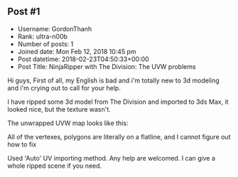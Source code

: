 ## Post #1
- Username: GordonThanh
- Rank: ultra-n00b
- Number of posts: 1
- Joined date: Mon Feb 12, 2018 10:45 pm
- Post datetime: 2018-02-23T04:50:33+00:00
- Post Title: NinjaRipper with The Division: The UVW problems

Hi guys, 
First of all, my English is bad and i'm totally new to 3d modeling and i'm crying out to call for your help.

I have ripped some 3d model from The Division and imported to 3ds Max, it looked nice, but the texture wasn't.

The unwrapped UVW map looks like this:


All of the vertexes, polygons are literally on a flatline, and I cannot figure out how to fix

Used 'Auto' UV importing method. Any help are welcomed. I can give a whole ripped scene if you need.
